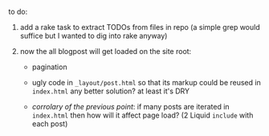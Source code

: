 to do:

1. add a rake task to extract TODOs from files in repo
   (a simple grep would suffice but I wanted to dig into rake anyway)

2. now the all blogpost will get loaded on the site root:
   - pagination

   - ugly code in <code>_layout/post.html</code> so that
     its markup could be reused in <code>index.html</code>
     any better solution? at least it's DRY

   - *corrolary of the previous point*:
     if many posts are iterated in <code>index.html</code>
     then how will it affect page load?
     (2 Liquid <code>include</code> with each post)
